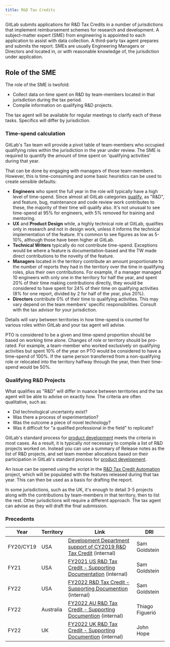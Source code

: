```yaml
---
title: R&D Tax Credits
---
```


GitLab submits applications for R&D Tax Credits in a number of jurisdictions that implement reimbursement schemes for research and development. A subject-matter expert (SME) from engineering is appointed to each application to assist with data collection. A third-party tax agent prepares and submits the report. SMEs are usually Engineering Managers or Directors and located in, or with reasonable knowledge of, the jurisdiction under application.

## Role of the SME

The role of the SME is twofold:

* Collect data on time spent on R&D by team-members located in that jurisdiction during the tax period.
* Compile information on qualifying R&D projects.

The tax agent will be available for regular meetings to clarify each of these tasks. Specifics will differ by jurisdiction.

### Time-spend calculation

GitLab's Tax team will provide a pivot table of team-members who occupied qualifying roles within the jurisdiction in the year under review. The SME is required to quantify the amount of time spent on 'qualifying activities' during that year.

That can be done by engaging with managers of those team-members. However, this is time-consuming and some basic heuristics can be used to create sensible defaults:

* **Engineers** who spent the full year in the role will typically have a high level of time-spend. Since almost all GitLab categories [qualify](#qualifying-rd-projects), as "R&D", and feature, bug, maintenance and code review work contributes to these, the majority of their time will qualify also. It's not unusual to see time-spend at 95% for engineers, with 5% removed for training and mentoring.
* **UX** and **Product Design** while, a highly technical role at GitLab, qualifies only in research and not in design work, unless it informs the technical implementation of the feature. It's common to see figures as low as 5-10%, although those have been higher at GitLab.
* **Technical Writers** typically do not contribute time-spend. Exceptions would be where a feature is documentation-based and the TW made direct contributions to the novelty of the feature.
* **Managers** located in the territory contribute an amount proportionate to the number of reports they had in the territory over the time in qualifying roles, plus their own contributions. For example, if a manager managed 10 engineers with only one in the territory for half the year, and spent 20% of their time making contributions directly, they would be considered to have spent for 24% of their time on qualifying activities (8% for one report, divided by 2 for half of the year, plus 20%).
* **Directors** contribute 0% of their time to qualifying activities. This may vary depend on the team members' specific responsibilities.  Consult with the tax advisor for your jurisdiction.

Details will vary between territories in how time-spend is counted for various roles within GitLab and your tax agent will advise.

PTO is considered to be a given and time-spend proportion should be based on working time alone. Changes of role or territory should be pro-rated. For example, a team-member who worked exclusively on qualifying activities but spent 10% of the year on PTO would be considered to have a time-spend of 100%. If the same person transferred from a non-qualifying role or relocated into the territory halfway through the year, then their time-spend would be 50%.

### Qualifying R&D Projects

What qualifies as "R&D" will differ in nuance between territories and the tax agent will be able to advise on exactly how. The criteria are often qualitative, such as:

* Did technological uncertainty exist?
* Was there a process of experimentation?
* Was the outcome a piece of novel technology?
* Was it difficult for "a qualified professional in the field" to replicate?

GitLab's standard process for [product development](/handbook/product-development-flow/) meets the criteria in most cases. As a result, it is typically *not* necessary to compile a list of R&D projects worked on.  Instead you can use a summary of Release notes as the list of R&D projects, and set team member allocations based on their participation in GitLab's standard process for [product development](/handbook/product-development-flow/).

An issue can be opened using the script in the [R&D Tax Credit Automation](https://gitlab.com/gitlab-org/ci-cd/r-and-d-tax-credit-automation/) project, which will be populated with the features released during that tax year. This can then be used as a basis for drafting the report.

In some jurisdictions, such as the UK, it's enough to detail 3-5 projects along with the contributions by team-members in that territory, then to list the rest. Other jurisdictions will require a different approach. The tax agent can advise as they will draft the final submission.

### Precedents

| Year | Territory | Link | DRI |
|---   | ---       | ---  | --- |
| FY20/CY19 | USA       | [Development Department support of CY2019 R&D Tax Credit](https://gitlab.com/gitlab-com/www-gitlab-com/-/issues/9140) (internal) | Sam Goldstein |
| FY21 | USA       | [FY2021 US R&D Tax Credit - Supporting Documentation](https://gitlab.com/gitlab-com/www-gitlab-com/-/issues/11982) (internal) | Sam Goldstein |
| FY22 | USA       | [FY2022 R&D Tax Credit - Supporting Documention](https://gitlab.com/gitlab-com/www-gitlab-com/-/issues/13988) (internal) | Sam Goldstein |
| FY22 | Australia | [FY2022 AU R&D Tax Credit - Supporting Documention](https://gitlab.com/gitlab-com/www-gitlab-com/-/issues/12571) (internal) | Thiago Figuerió |
| FY22 | UK        | [FY2022 UK R&D Tax Credit - Supporting Documention](https://gitlab.com/gitlab-com/www-gitlab-com/-/issues/12591) (internal) | John Hope |
